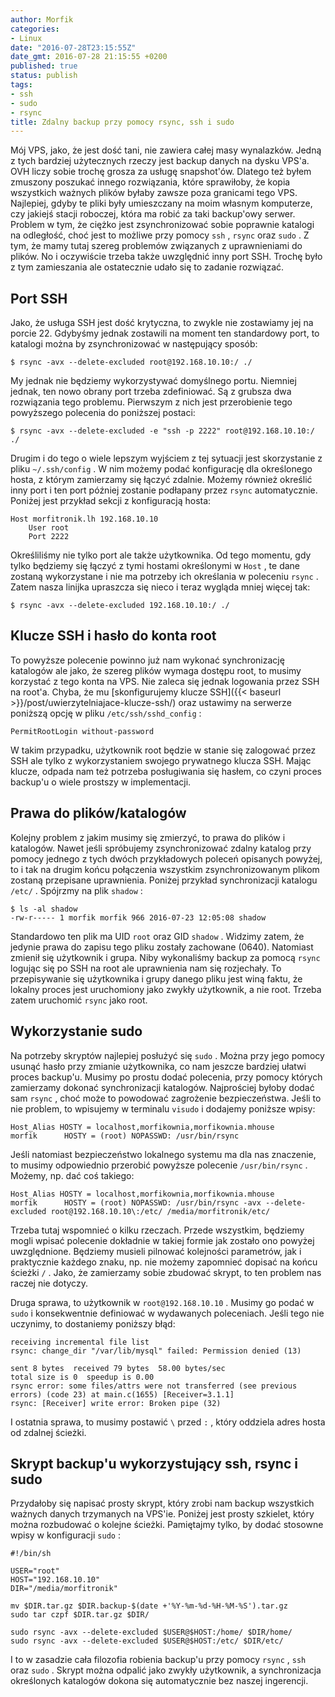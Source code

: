 ```yaml
---
author: Morfik
categories:
- Linux
date: "2016-07-28T23:15:55Z"
date_gmt: 2016-07-28 21:15:55 +0200
published: true
status: publish
tags:
- ssh
- sudo
- rsync
title: Zdalny backup przy pomocy rsync, ssh i sudo
---
```


Mój VPS, jako, że jest dość tani, nie zawiera całej masy wynalazków. Jedną z tych bardziej
użytecznych rzeczy jest backup danych na dysku VPS'a. OVH liczy sobie trochę grosza za usługę
snapshot'ów. Dlatego też byłem zmuszony poszukać innego rozwiązania, które sprawiłoby, że kopia
wszystkich ważnych plików byłaby zawsze poza granicami tego VPS. Najlepiej, gdyby te pliki były
umieszczany na moim własnym komputerze, czy jakiejś stacji roboczej, która ma robić za taki
backup'owy serwer. Problem w tym, że ciężko jest zsynchronizować sobie poprawnie katalogi na
odległość, choć jest to możliwe przy pomocy `ssh` , `rsync` oraz `sudo` . Z tym, że mamy tutaj
szereg problemów związanych z uprawnieniami do plików. No i oczywiście trzeba także uwzględnić inny
port SSH. Trochę było z tym zamieszania ale ostatecznie udało się to zadanie rozwiązać.

<!--more-->
## Port SSH

Jako, że usługa SSH jest dość krytyczna, to zwykle nie zostawiamy jej na porcie 22. Gdybyśmy jednak
zostawili na moment ten standardowy port, to katalogi można by zsynchronizować w następujący sposób:

    $ rsync -avx --delete-excluded root@192.168.10.10:/ ./

My jednak nie będziemy wykorzystywać domyślnego portu. Niemniej jednak, ten nowo obrany port trzeba
zdefiniować. Są z grubsza dwa rozwiązania tego problemu. Pierwszym z nich jest przerobienie tego
powyższego polecenia do poniższej postaci:

    $ rsync -avx --delete-excluded -e "ssh -p 2222" root@192.168.10.10:/ ./

Drugim i do tego o wiele lepszym wyjściem z tej sytuacji jest skorzystanie z pliku `~/.ssh/config` .
W nim możemy podać konfigurację dla określonego hosta, z którym zamierzamy się łączyć zdalnie.
Możemy również określić inny port i ten port później zostanie podłapany przez `rsync`
automatycznie. Poniżej jest przykład sekcji z konfiguracją hosta:

    Host morfitronik.lh 192.168.10.10
        User root
        Port 2222

Określiliśmy nie tylko port ale także użytkownika. Od tego momentu, gdy tylko będziemy się łączyć z
tymi hostami określonymi w `Host` , te dane zostaną wykorzystane i nie ma potrzeby ich określania w
poleceniu `rsync` . Zatem nasza linijka upraszcza się nieco i teraz wygląda mniej więcej tak:

    $ rsync -avx --delete-excluded 192.168.10.10:/ ./

## Klucze SSH i hasło do konta root

To powyższe polecenie powinno już nam wykonać synchronizację katalogów ale jako, że szereg plików
wymaga dostępu root, to musimy korzystać z tego konta na VPS. Nie zaleca się jednak logowania przez
SSH na root'a. Chyba, że mu [skonfigurujemy klucze
SSH]({{< baseurl >}}/post/uwierzytelniajace-klucze-ssh/) oraz ustawimy na serwerze poniższą opcję
w pliku `/etc/ssh/sshd_config` :

    PermitRootLogin without-password

W takim przypadku, użytkownik root będzie w stanie się zalogować przez SSH ale tylko z
wykorzystaniem swojego prywatnego klucza SSH. Mając klucze, odpada nam też potrzeba posługiwania się
hasłem, co czyni proces backup'u o wiele prostszy w implementacji.

## Prawa do plików/katalogów

Kolejny problem z jakim musimy się zmierzyć, to prawa do plików i katalogów. Nawet jeśli spróbujemy
zsynchronizować zdalny katalog przy pomocy jednego z tych dwóch przykładowych poleceń opisanych
powyżej, to i tak na drugim końcu połączenia wszystkim zsynchronizowanym plikom zostaną przepisane
uprawnienia. Poniżej przykład synchronizacji katalogu `/etc/` . Spójrzmy na plik `shadow` :

    $ ls -al shadow
    -rw-r----- 1 morfik morfik 966 2016-07-23 12:05:08 shadow

Standardowo ten plik ma UID `root` oraz GID `shadow` . Widzimy zatem, że jedynie prawa do zapisu
tego pliku zostały zachowane (0640). Natomiast zmienił się użytkownik i grupa. Niby wykonaliśmy
backup za pomocą `rsync` logując się po SSH na root ale uprawnienia nam się rozjechały. To
przepisywanie się użytkownika i grupy danego pliku jest winą faktu, że lokalny proces jest
uruchomiony jako zwykły użytkownik, a nie root. Trzeba zatem uruchomić `rsync` jako root.

## Wykorzystanie sudo

Na potrzeby skryptów najlepiej posłużyć się `sudo` . Można przy jego pomocy usunąć hasło przy
zmianie użytkownika, co nam jeszcze bardziej ułatwi proces backup'u. Musimy po prostu dodać
polecenia, przy pomocy których zamierzamy dokonać synchronizacji katalogów. Najprościej byłoby dodać
sam `rsync` , choć może to powodować zagrożenie bezpieczeństwa. Jeśli to nie problem, to wpisujemy w
terminalu `visudo` i dodajemy poniższe wpisy:

    Host_Alias HOSTY = localhost,morfikownia,morfikownia.mhouse
    morfik      HOSTY = (root) NOPASSWD: /usr/bin/rsync

Jeśli natomiast bezpieczeństwo lokalnego systemu ma dla nas znaczenie, to musimy odpowiednio
przerobić powyższe polecenie `/usr/bin/rsync` . Możemy, np. dać coś takiego:

    Host_Alias HOSTY = localhost,morfikownia,morfikownia.mhouse
    morfik      HOSTY = (root) NOPASSWD: /usr/bin/rsync -avx --delete-excluded root@192.168.10.10\:/etc/ /media/morfitronik/etc/

Trzeba tutaj wspomnieć o kilku rzeczach. Przede wszystkim, będziemy mogli wpisać polecenie dokładnie
w takiej formie jak zostało ono powyżej uwzględnione. Będziemy musieli pilnować kolejności
parametrów, jak i praktycznie każdego znaku, np. nie możemy zapomnieć dopisać na końcu ścieżki `/`
. Jako, że zamierzamy sobie zbudować skrypt, to ten problem nas raczej nie dotyczy.

Druga sprawa, to użytkownik w `root@192.168.10.10` . Musimy go podać w `sudo` i konsekwentnie
definiować w wydawanych poleceniach. Jeśli tego nie uczynimy, to dostaniemy poniższy błąd:

    receiving incremental file list
    rsync: change_dir "/var/lib/mysql" failed: Permission denied (13)

    sent 8 bytes  received 79 bytes  58.00 bytes/sec
    total size is 0  speedup is 0.00
    rsync error: some files/attrs were not transferred (see previous errors) (code 23) at main.c(1655) [Receiver=3.1.1]
    rsync: [Receiver] write error: Broken pipe (32)

I ostatnia sprawa, to musimy postawić `\` przed `:` , który oddziela adres hosta od zdalnej ścieżki.

## Skrypt backup'u wykorzystujący ssh, rsync i sudo

Przydałoby się napisać prosty skrypt, który zrobi nam backup wszystkich ważnych danych trzymanych na
VPS'ie. Poniżej jest prosty szkielet, który można rozbudować o kolejne ścieżki. Pamiętajmy tylko, by
dodać stosowne wpisy w konfiguracji `sudo` :

    #!/bin/sh

    USER="root"
    HOST="192.168.10.10"
    DIR="/media/morfitronik"

    mv $DIR.tar.gz $DIR.backup-$(date +'%Y-%m-%d-%H-%M-%S').tar.gz
    sudo tar czpf $DIR.tar.gz $DIR/

    sudo rsync -avx --delete-excluded $USER@$HOST:/home/ $DIR/home/
    sudo rsync -avx --delete-excluded $USER@$HOST:/etc/ $DIR/etc/

I to w zasadzie cała filozofia robienia backup'u przy pomocy `rsync` , `ssh` oraz `sudo` . Skrypt
można odpalić jako zwykły użytkownik, a synchronizacja określonych katalogów dokona się
automatycznie bez naszej ingerencji.
